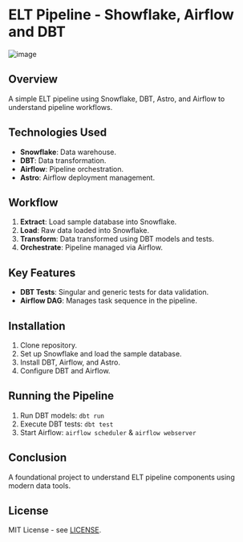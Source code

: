 # ELT Pipeline - Showflake, Airflow and DBT

![image](https://github.com/user-attachments/assets/536f1a6b-7042-43ab-9019-f0d7f77a0f1e)


## Overview
A simple ELT pipeline using Snowflake, DBT, Astro, and Airflow to understand pipeline workflows.

## Technologies Used
- **Snowflake**: Data warehouse.
- **DBT**: Data transformation.
- **Airflow**: Pipeline orchestration.
- **Astro**: Airflow deployment management.

## Workflow
1. **Extract**: Load sample database into Snowflake.
2. **Load**: Raw data loaded into Snowflake.
3. **Transform**: Data transformed using DBT models and tests.
4. **Orchestrate**: Pipeline managed via Airflow.

## Key Features
- **DBT Tests**: Singular and generic tests for data validation.
- **Airflow DAG**: Manages task sequence in the pipeline.

## Installation
1. Clone repository.
2. Set up Snowflake and load the sample database.
3. Install DBT, Airflow, and Astro.
4. Configure DBT and Airflow.

## Running the Pipeline
1. Run DBT models: `dbt run`
2. Execute DBT tests: `dbt test`
3. Start Airflow: `airflow scheduler` & `airflow webserver`

## Conclusion
A foundational project to understand ELT pipeline components using modern data tools.

## License
MIT License - see [LICENSE](LICENSE).
